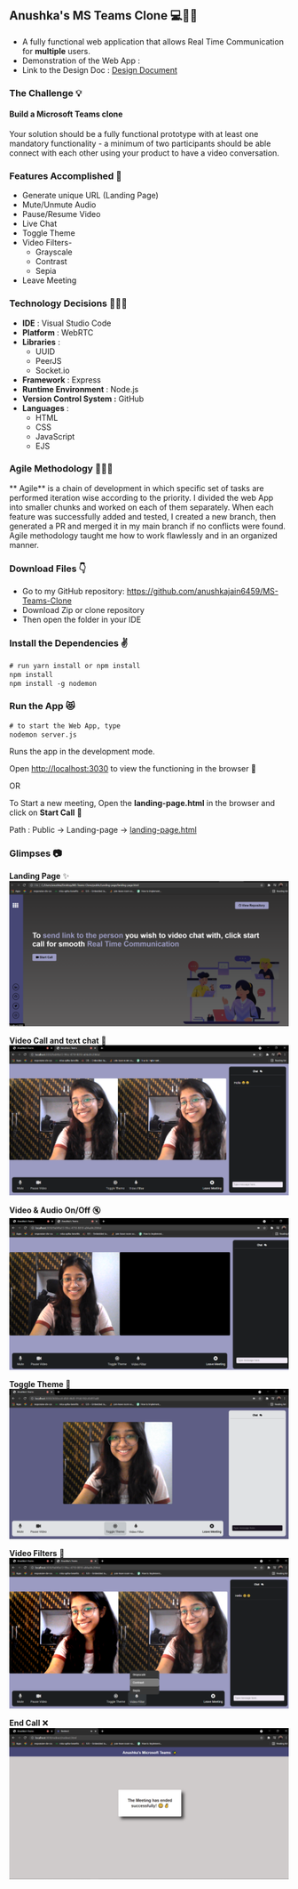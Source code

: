 ## Anushka's MS Teams Clone 💻💬👋

* A fully functional web application that allows Real Time Communication for **multiple** users.
* Demonstration of the Web App :
* Link to the Design Doc : [Design Document](https://drive.google.com/drive/folders/1PV3ezBto45ivA5F6G6wzHCYvrxV8pf7I?usp=sharing)

### The Challenge 💡

#### Build a Microsoft Teams clone
Your solution should be a fully functional prototype with at least one mandatory functionality - a minimum of two participants should be able connect with each other using your product to have a video conversation.

### Features Accomplished 🤩
* Generate unique URL (Landing Page)
* Mute/Unmute Audio
* Pause/Resume Video
* Live Chat
* Toggle Theme
* Video Filters- 
    * Grayscale
    * Contrast
    * Sepia
* Leave Meeting

### Technology Decisions 👩🏻‍💻
* **IDE** : Visual Studio Code
* **Platform** : WebRTC
* **Libraries** :
	 * UUID
	 * PeerJS
	 * Socket.io
* **Framework** : Express
* **Runtime Environment** : Node.js
* **Version Control System :** GitHub
* **Languages** :
	* HTML
	* CSS
	* JavaScript
	* EJS
### Agile Methodology 👩🏻‍💻
** Agile** is a chain of development in which specific set of tasks are performed iteration wise according to the priority. I divided the web App into smaller chunks and worked on each of them separately. When each feature was successfully added and tested, I created a new branch, then generated a PR and merged it in my main branch if no conflicts were found. Agile methodology taught me how to work flawlessly and in an organized manner.

### Download Files 👇
* Go to my GitHub repository: https://github.com/anushkajain6459/MS-Teams-Clone
* Download Zip or clone repository
* Then open the folder in your IDE 

### Install the Dependencies ✌️

```shell
# run yarn install or npm install
npm install
npm install -g nodemon
```

### Run the App 😻

```shell
# to start the Web App, type
nodemon server.js
```
Runs the app in the development mode.

Open [http://localhost:3030](http://localhost:3030) to view the functioning in the browser 🎉

OR

To Start a new meeting, Open the **landing-page.html** in the browser and click on **Start Call** 🎉

Path :  Public → Landing-page → [landing-page.html ](https://github.com/anushkajain6459/MS-Teams-Clone/blob/main/public/Landing-page/landing-page.html)

### Glimpses 📷
 **Landing Page** ✨ ![Landing Page](Readme-img/Readme1.png) 

 **Video Call and text chat** 🎥  ![Video Call and text chat](Readme-img/Readme2.png) 

 **Video & Audio On/Off** 🔇  ![Video & Audio On/Off](Readme-img/Readme3.png) 

 **Toggle Theme** 🔘  ![Toggle Theme](Readme-img/Readme4.png) 

 **Video Filters** 🎨  ![Video Filters](Readme-img/Readme5.png) 

 **End Call** ❌  ![End Call](Readme-img/Readme6.png) 


